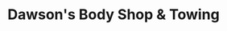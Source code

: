 ---
title: "Dawson's Body Shop & Towing"
url: /watervliet/dawsons-body-shop-and-towing/
shop: car repair
---